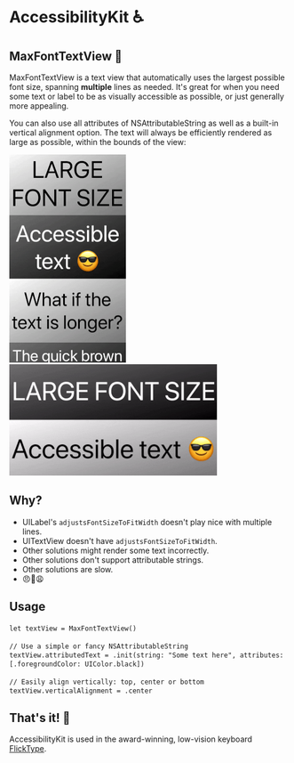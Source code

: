 # AccessibilityKit ♿️

## MaxFontTextView 🚀

MaxFontTextView is a text view that automatically uses the largest possible font size, spanning **multiple** lines as needed. It's great for when you need some text or label to be as visually accessible as possible, or just generally more appealing.

You can also use all attributes of NSAttributableString as well as a built-in vertical alignment option. The text will always be efficiently rendered as large as possible, within the bounds of the view:

<img src="assets/textview-portrait.gif"> <img src="assets/textview-landscape.gif">

## Why?

- UILabel's `adjustsFontSizeToFitWidth` doesn't play nice with multiple lines.
- UITextView doesn't have `adjustsFontSizeToFitWidth`.
- Other solutions might render some text incorrectly.
- Other solutions don't support attributable strings.
- Other solutions are slow.
- 😠😤😩

## Usage

```
let textView = MaxFontTextView()

// Use a simple or fancy NSAttributableString
textView.attributedText = .init(string: "Some text here", attributes: [.foregroundColor: UIColor.black])

// Easily align vertically: top, center or bottom
textView.verticalAlignment = .center

```

## That's it! 👏

AccessibilityKit is used in the award-winning, low-vision keyboard [FlickType](https://www.flicktype.com).
